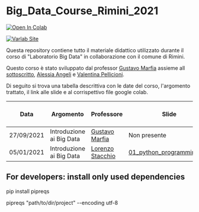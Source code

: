 # Big_Data_Course_Rimini_2021
[![Open In Colab](https://colab.research.google.com/assets/colab-badge.svg)](https://colab.research.google.com/github/googlecolab/colabtools/blob/master/notebooks/colab-github-demo.ipynb) 

[![Varlab Site](https://img.shields.io/badge/-sito%20varlab-blue?style=flat-square&logo=Google%20Chrome)](https://site.unibo.it/varlab/en) 

Questa repository contiene tutto il materiale didattico utilizzato durante il corso di "Laboratorio Big Data" in collaborazione con il comune di Rimini.

Questo corso è stato sviluppato dal professor [Gustavo Marfia](https://www.unibo.it/sitoweb/gustavo.marfia) assieme all [sottoscritto](https://www.unibo.it/sitoweb/lorenzo.stacchio2/), [Alessia Angeli](https://www.unibo.it/sitoweb/alessia.angeli2) e [Valentina Pellicioni](https://www.unibo.it/sitoweb/valentina.pellicion2).

Di seguito si trova una tabella descrittiva con le date del corso, l'argomento trattato, il link alle slide e al corrispettivo file google colab.


| Data  | Argomento | Professore | Slide | Google Colab lezione |
| ------------- | ------------- | ------------- | ------------- | ------------- | 
| 27/09/2021  | Introduzione ai Big Data | [Gustavo Marfia](https://www.unibo.it/sitoweb/gustavo.marfia) |  Non presente | Non presente |
| 05/01/2021  | Introduzione ai Big Data | [Lorenzo Stacchio](https://www.unibo.it/sitoweb/lorenzo.stacchio2) |  [01_python_programming.pdf](Python_programming/01_Python_programming.pdf) |[![Open In Colab](https://colab.research.google.com/assets/colab-badge.svg)](https://colab.research.google.com/drive/1K_i8PpMjk3zpTLIJUlCFaEAhRrmiCW37?usp=sharing) |


## For developers: install only used dependencies

pip install pipreqs

pipreqs "path/to/dir/project"  --encoding utf-8
